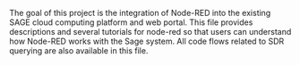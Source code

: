 The goal of this project is the integration of Node-RED into the existing SAGE cloud computing platform and web portal. This file provides descriptions and several tutorials for node-red so that users can understand how Node-RED works with the Sage system. All code flows related to SDR querying are also available in this file.
